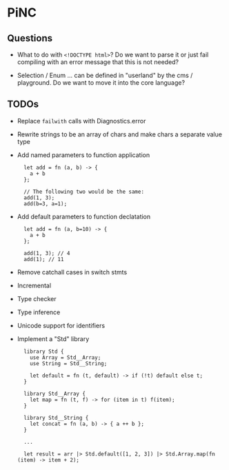 # PiNC

## Questions

- What to do with `<!DOCTYPE html>`? Do we want to parse it or just fail compiling with an error message that this is
  not needed?

- Selection / Enum ... can be defined in "userland" by the cms / playground. Do we want to move it into the core
  language?

## TODOs

- Replace `failwith` calls with Diagnostics.error

- Rewrite strings to be an array of chars and make chars a separate value type

- Add named parameters to function application

  ```
    let add = fn (a, b) -> {
      a + b
    };

    // The following two would be the same:
    add(1, 3);
    add(b=3, a=1);
  ```

- Add default parameters to function declatation

  ```
    let add = fn (a, b=10) -> {
      a + b
    };

    add(1, 3); // 4
    add(1); // 11
  ```

- Remove catchall cases in switch stmts

- Incremental

- Type checker

- Type inference

- Unicode support for identifiers

- Implement a "Std" library

  ```
    library Std {
      use Array = Std__Array;
      use String = Std__String;

      let default = fn (t, default) -> if (!t) default else t;
    }

    library Std__Array {
      let map = fn (t, f) -> for (item in t) f(item);
    }

    library Std__String {
      let concat = fn (a, b) -> { a ++ b };
    }

    ...

    let result = arr |> Std.default([1, 2, 3]) |> Std.Array.map(fn (item) -> item + 2);
  ```
